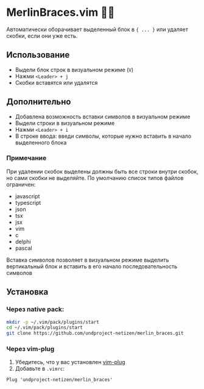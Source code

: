 # MerlinBraces.vim 🧙‍♂️

Автоматически оборачивает выделенный блок в `{ ... }` или удаляет скобки, если они уже есть.

## Использование

- Выдели блок строк в визуальном режиме (`V`)
- Нажми `<Leader> + j`
- Скобки вставятся или удалятся

## Дополнительно

- Добавлена возможность вставки символов в визуальном режиме
- Выдели строки в визуальном режиме
- Нажми `<Leader> + i`
- В строке ввода: введи символы, которые нужно вставить в начало выделенного блока

### Примечание

При удалении скобок выделены должны быть все строки внутри скобок, но сами скобки не выделяйте.
По умолчанию список типов файлов ограничен:
- javascript
- typescript
- json
- tsx
- jsx
- vim
- c
- delphi
- pascal

Вставка символов позволяет в визуальном режиме выделить вертикальный блок и вставить в его начало последовательность символов

## Установка

### Через native pack:
```bash
mkdir -p ~/.vim/pack/plugins/start
cd ~/.vim/pack/plugins/start
git clone https://github.com/undproject-netizen/merlin_braces.git
```
### Через vim-plug
1. Убедитесь, что у вас установлен [vim-plug](https://github.com/junegunn/vim-plug)
2. Добавьте в `.vimrc`:

```vim
Plug 'undproject-netizen/merlin_braces'
```

